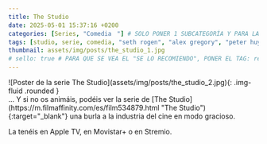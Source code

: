 ```yaml
---
title: The Studio
date: 2025-05-01 15:37:16 +0200
categories: [Series, "Comediaㅤ"] # SOLO PONER 1 SUBCATEGORÍA Y PARA LAS SERIES PONER UN CARACTER INVISIBLE, COPIALO DE ENTRE LOS PARÉNTESIS (ㅤ), AL FINAL DE LA SUBCATEGORÍA, POR EJEMPLO [Series, "Thrillerㅤ"]
tags: [studio, serie, comedia, "seth rogen", "alex gregory", "peter huyck", "evan goldberg"]
thumbnail: assets/img/posts/the_studio_1.jpg
# sello: true # PARA QUE SE VEA EL "SE LO RECOMIENDO", PONER EL TAG: recomendada
---
```


<div class="row mb-4">
  <div class="col-md-5" markdown="1">
![Poster de la serie The Studio](assets/img/posts/the_studio_2.jpg){: .img-fluid .rounded }
  </div>
  <div class="col-md-7" markdown="1">
... Y si no os animáis, podéis ver la serie de [The Studio](https://m.filmaffinity.com/es/film534879.html "The Studio"){:target="_blank"} una burla a la industria del cine en modo gracioso.

La tenéis en Apple TV, en Movistar+ o en Stremio.
  </div>
</div>
